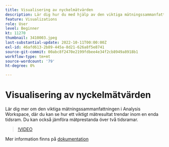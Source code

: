 ```yaml
---
title: Visualisering av nyckelmätvärden
description: Lär dig hur du med hjälp av den viktiga mätningssammanfattningen kan se hur ett viktigt mätresultat trendar inom en enda tidsram.
feature: Visualizations
role: User
level: Beginner
kt: 11270
thumbnail: 3410003.jpeg
last-substantial-update: 2022-10-11T00:00:00Z
exl-id: 46afd613-2b89-445a-8d21-626a8f5e8741
source-git-commit: 00abc8f2470e2199fdbee4e34f2cb8949a8918b1
workflow-type: tm+mt
source-wordcount: '79'
ht-degree: 0%

---
```


# Visualisering av nyckelmätvärden

Lär dig mer om den viktiga mätningssammanfattningen i Analysis Workspace, där du kan se hur ett viktigt mätresultat trendar inom en enda tidsram. Du kan också jämföra mätprestanda över två tidsramar.

>[!VIDEO](https://video.tv.adobe.com/v/3410003/?quality=12&learn=on)

Mer information finns på [dokumentation](https://experienceleague.adobe.com/docs/analytics/analyze/analysis-workspace/visualizations/key-metric.html?lang=en)
